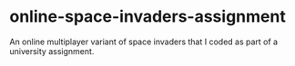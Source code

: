 # online-space-invaders-assignment
An online multiplayer variant of space invaders that I coded as part of a university assignment.
